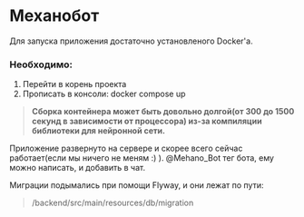 # Механобот
Для запуска приложения достаточно установленого Docker'а. 
### Необходимо:
1. Перейти в корень проекта
2. Прописать в консоли: docker compose up
>**Сборка контейнера может быть довольно долгой(от 300 до 1500 секунд в зависимости от процессора) из-за компиляции библиотеки для нейронной сети.**

Приложение развернуто на сервере и скорее всего сейчас работает(если мы ничего не меням :) ). @Mehano_Bot тег бота, ему можно написать, и добавить в чат.

Миграции подымались при помощи Flyway, и они лежат по пути:
>/backend/src/main/resources/db/migration
